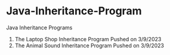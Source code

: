 # Java-Inheritance-Program
Java Inheritance Programs

1. The Laptop Shop  Inheritance Program Pushed on 3/9/2023
2.  The Animal Sound  Inheritance Program Pushed on 3/9/2023

